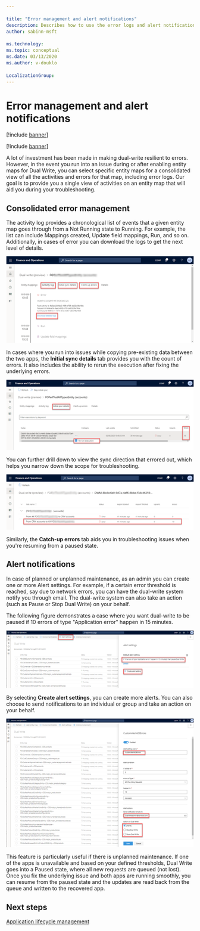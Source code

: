 ```yaml
---

title: "Error management and alert notifications"
description: Describes how to use the error logs and alert notifications to aid you in troubleshooting.
author: sabinn-msft

ms.technology: 
ms.topic: conceptual
ms.date: 03/13/2020
ms.author: v-douklo

LocalizationGroup: 
---
```


# Error management and alert notifications

[!include [banner](../../includes/banner.md)]

[!include [banner](../../includes/preview-banner.md)]

A lot of investment has been made in making dual-write resilient to errors. However, in the event you run into an issue during or after enabling entity maps for Dual Write, you can select specific entity maps for a consolidated view of all the activities and errors for that map, including error logs. Our goal is to provide you a single view of activities on an entity map that will aid you during your troubleshooting.

## Consolidated error management

The activity log provides a chronological list of events that a given entity map goes through from a Not Running state to Running. For example, the list can include Mappings created, Update field mappings, Run, and so on. Additionally, in cases of error you can download the logs to get the next level of details.

![Viewing the activity log](media/activity-log.png)

In cases where you run into issues while copying pre-existing data between the two apps, the **Initial sync details** tab provides you with the count of errors. It also includes the ability to rerun the execution after fixing the underlying errors.

![Fixing errors and rerunning](media/fix-error-rerun.png)

You can further drill down to view the sync direction that errored out, which helps you narrow down the scope for troubleshooting.

![Viewing the sync direction error](media/sync-direction-error.png)

Similarly, the **Catch-up errors** tab aids you in troubleshooting issues when you're resuming from a paused state.

## Alert notifications

In case of planned or unplanned maintenance, as an admin you can create one or more Alert settings. For example, if a certain error threshold is reached, say due to network errors, you can have the dual-write system notify you through email. The dual-write system can also take an action (such as Pause or Stop Dual Write) on your behalf.

The following figure demonstrates a case where you want dual-write to be paused if 10 errors of type "Application error" happen in 15 minutes.

![Creating one or more alert settings](media/create-alert-settings.png)

By selecting **Create alert settings**, you can create more alerts. You can also choose to send notifications to an individual or group and take an action on your behalf.

![Creating alerts and sending notifications](media/create-alert-notification.png)

This feature is particularly useful if there is unplanned maintenance. If one of the apps is unavailable and based on your defined thresholds, Dual Write goes into a Paused state, where all new requests are queued (not lost). Once you fix the underlying issue and both apps are running smoothly, you can resume from the paused state and the updates are read back from the queue and written to the recovered app. 

## Next steps

[Application lifecycle management](app-lifecycle-management.md)


